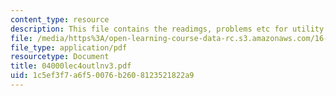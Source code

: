 ```yaml
---
content_type: resource
description: This file contains the readimgs, problems etc for utility theory.
file: /media/https%3A/open-learning-course-data-rc.s3.amazonaws.com/16-892j-space-system-architecture-and-design-fall-2004/1c5ef3f7a6f50076b2608123521822a9_04000lec4outlnv3.pdf
file_type: application/pdf
resourcetype: Document
title: 04000lec4outlnv3.pdf
uid: 1c5ef3f7-a6f5-0076-b260-8123521822a9
---
```

